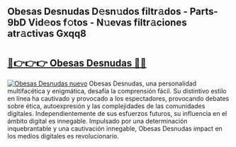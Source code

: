 ## Obesas Desnudas D𝚎sn𝚞dos filtr𝚊dos - Parts-9bD Vid𝚎os f𝚘tos - N𝚞evas filtr𝚊ciones atr𝚊ctivas Gxqq8

# <h2><a href="http://mb756n.tromn.icu/?c=Obesas+Desnudas">🔗👉👉👉 Obesas Desnudas 🔗🔗</a></h2>

[![Obesas Desnudas nuevo](https://i.imgur.com/pEAQMta.gif)](http://mb756n.tromn.icu/?c=Obesas+Desnudas)
Obesas Desnudas, una personalidad multifacética y enigmática, desafía la comprensión fácil. Su distintivo estilo en línea ha cautivado y provocado a los espectadores, provocando debates sobre ética, autoexpresión y las complejidades de las comunidades digitales. Independientemente de sus esfuerzos futuros, su influencia en el ámbito digital es innegable. Impulsado por una determinación inquebrantable y una cautivación innegable, Obesas Desnudas impact en los medios digitales es revolucionario.
